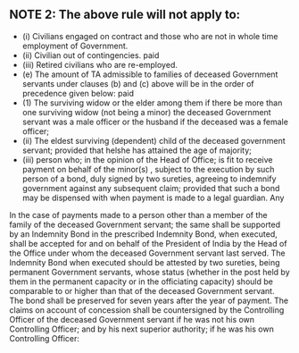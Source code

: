 ## NOTE 2: The above rule will not apply to:

- (i) Civilians engaged on contract and those who are not in whole time employment of Government.
- (ii) Civilian out of contingencies. paid
- (iii) Retired civilians who are re-employed.
- (e) The amount of TA admissible to families of deceased Government servants under clauses (b) and (c) above will be in the order of precedence given below: paid
- (1) The surviving widow or the elder among them if there be more than one surviving widow (not being a minor) the deceased Government servant was a male officer or the husband if the deceased was a female officer;
- (ii) The eldest surviving (dependent) child of the deceased government servant; provided that helshe has attained the age of majority;
- (iii) person who; in the opinion of the Head of Office; is fit to receive payment on behalf of the minor(s) , subject to the execution by such person of a bond, duly signed by two sureties, agreeing to indemnify government against any subsequent claim; provided that such a bond may be dispensed with when payment is made to a legal guardian. Any

In the case of payments made to a person other than a member of the family of the deceased Government servant; the same shall be supported by an Indemnity Bond in the prescribed Indemnity Bond, when executed, shall be accepted for and on behalf of the President of India by the Head of the Office under whom the deceased Government servant last served. The Indemnity Bond when executed should be attested by two sureties, being permanent Government servants, whose status (whether in the post held by them in the permanent capacity or in the officiating capacity) should be comparable to or higher than that of the deceased Government servant. The bond shall be preserved for seven years after the year of payment. The claims on account of concession shall be countersigned by the Controlling Officer of the deceased Government servant if he was not his own Controlling Officer; and by his next superior authority; if he was his own Controlling Officer:
